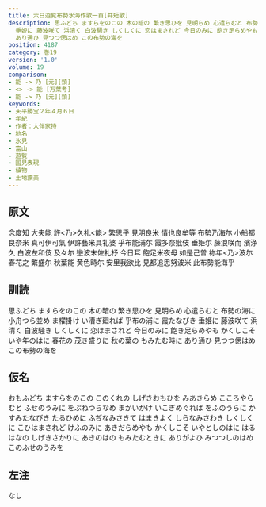 ```yaml
---
title: 六日遊覧布勢水海作歌一首[并短歌]
description: 思ふどち ますらをのこの 木の暗の 繁き思ひを 見明らめ 心遣らむと 布勢の海に 小舟つら並め ま櫂掛け い漕ぎ廻れば 乎布の浦に 霞たなびき
  垂姫に 藤波咲て 浜清く 白波騒き しくしくに 恋はまされど 今日のみに 飽き足らめやも かくしこそ いや年のはに 春花の 茂き盛りに 秋の葉の もみたむ時に
  あり通ひ 見つつ偲はめ この布勢の海を
position: 4187
category: 巻19
version: '1.0'
volume: 19
comparison:
- 能 -> 乃 [元][類]
- <> -> 能 [万葉考]
- 能 -> 乃 [元][類]
keywords:
- 天平勝宝２年４月６日
- 年紀
- 作者：大伴家持
- 地名
- 氷見
- 富山
- 遊覧
- 国見表現
- 植物
- 土地讃美
---
```


## 原文

念度知 大夫能 許<乃>久礼<能> 繁思乎 見明良米 情也良牟等 布勢乃海尓 小船都良奈米 真可伊可氣 伊許藝米具礼婆 乎布能浦尓 霞多奈妣伎 垂姫尓 藤浪咲而 濱浄久 白波左和伎 及々尓 戀波末佐礼杼 今日耳 飽足米夜母 如是己曽 祢年<乃>波尓 春花之 繁盛尓 秋葉能 黄色時尓 安里我欲比 見都追思努波米 此布勢能海乎

## 訓読

思ふどち ますらをのこの 木の暗の 繁き思ひを 見明らめ 心遣らむと 布勢の海に 小舟つら並め ま櫂掛け い漕ぎ廻れば 乎布の浦に 霞たなびき 垂姫に 藤波咲て 浜清く 白波騒き しくしくに 恋はまされど 今日のみに 飽き足らめやも かくしこそ いや年のはに 春花の 茂き盛りに 秋の葉の もみたむ時に あり通ひ 見つつ偲はめ この布勢の海を

## 仮名

おもふどち ますらをのこの このくれの しげきおもひを みあきらめ こころやらむと ふせのうみに をぶねつらなめ まかいかけ いこぎめぐれば をふのうらに かすみたなびき たるひめに ふぢなみさきて はまきよく しらなみさわき しくしくに こひはまされど けふのみに あきだらめやも かくしこそ いやとしのはに はるはなの しげきさかりに あきのはの もみたむときに ありがよひ みつつしのはめ このふせのうみを

## 左注

なし
